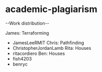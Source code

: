 # academic-plagiarism

--Work distribution--

James: Terraforming
- JamesLeeRMIT
Chris: Pathfinding
- ChristopherJordanLamb
Rita: Houses
- ritacordiero
Ben: Houses
- fish4203
- benryc
